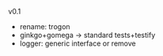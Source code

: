 v0.1
* rename: trogon
* ginkgo+gomega -> standard tests+testify
* logger: generic interface or remove